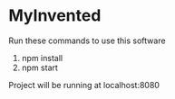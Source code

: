 # MyInvented
Run these commands to use this software 
1. npm install
2. npm start

Project will be running at localhost:8080
